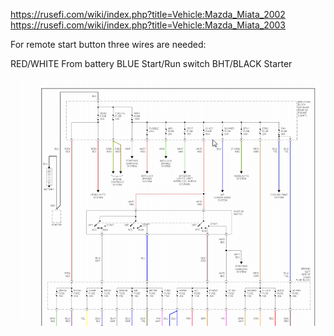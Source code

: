 
https://rusefi.com/wiki/index.php?title=Vehicle:Mazda_Miata_2002
https://rusefi.com/wiki/index.php?title=Vehicle:Mazda_Miata_2003


For remote start button three wires are needed:

RED/WHITE From battery
BLUE Start/Run switch
BHT/BLACK Starter

![x](oem_docs/Mazda/2003_Miata/Mazda_miata_2003_power.png)
